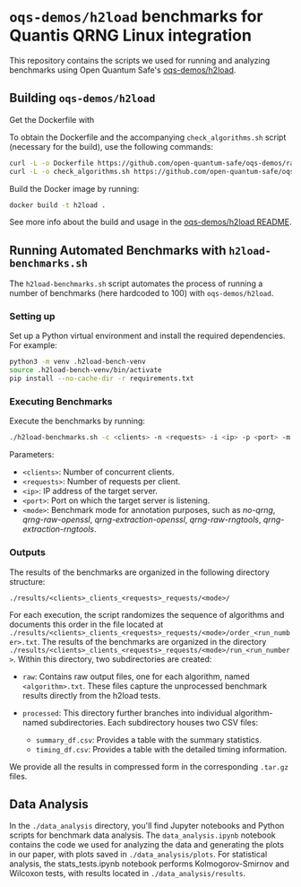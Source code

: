 # `oqs-demos/h2load` benchmarks for Quantis QRNG Linux integration

This repository contains the scripts we used for running and analyzing benchmarks using Open Quantum Safe's [oqs-demos/h2load](https://github.com/open-quantum-safe/oqs-demos/tree/0.9.0/h2load).

## Building `oqs-demos/h2load`

Get the Dockerfile with

To obtain the Dockerfile and the accompanying `check_algorithms.sh` script (necessary for the build), use the following commands:

```bash
curl -L -o Dockerfile https://github.com/open-quantum-safe/oqs-demos/raw/0.9.0/h2load/Dockerfile
curl -L -o check_algorithms.sh https://github.com/open-quantum-safe/oqs-demos/blob/0.9.0/h2load/check_algorithms.sh
```

Build the Docker image by running:

```bash
docker build -t h2load .
```

See more info about the build and usage in the [oqs-demos/h2load README](https://github.com/open-quantum-safe/oqs-demos/blob/0.9.0/h2load/README.md).

## Running Automated Benchmarks with `h2load-benchmarks.sh`

The `h2load-benchmarks.sh` script automates the process of running a number of benchmarks (here hardcoded to 100) with `oqs-demos/h2load`.

### Setting up

Set up a Python virtual environment and install the required dependencies. For example:

```bash
python3 -m venv .h2load-bench-venv
source .h2load-bench-venv/bin/activate
pip install --no-cache-dir -r requirements.txt
```

### Executing Benchmarks

Execute the benchmarks by running:

```bash
./h2load-benchmarks.sh -c <clients> -n <requests> -i <ip> -p <port> -m <mode>
```

Parameters:

- `<clients>`: Number of concurrent clients.
- `<requests>`: Number of requests per client.
- `<ip>`: IP address of the target server.
- `<port>`: Port on which the target server is listening.
- `<mode>`: Benchmark mode for annotation purposes, such as *no-qrng*, *qrng-raw-openssl*, *qrng-extraction-openssl*, *qrng-raw-rngtools*, *qrng-extraction-rngtools*.

### Outputs

The results of the benchmarks are organized in the following directory structure:

`./results/<clients>_clients_<requests>_requests/<mode>/`

For each execution, the script randomizes the sequence of algorithms and documents this order in the file located at `./results/<clients>_clients_<requests>_requests/<mode>/order_<run_number>.txt`. The results of the benchmarks are organized in the directory `./results/<clients>_clients_<requests>_requests/<mode>/run_<run_number>`. Within this directory, two subdirectories are created:

- `raw`: Contains raw output files, one for each algorithm, named `<algorithm>.txt`. These files capture the unprocessed benchmark results directly from the h2load tests.

- `processed`: This directory further branches into individual algorithm-named subdirectories. Each subdirectory houses two CSV files:
  - `summary_df.csv`: Provides a table with the summary statistics.
  - `timing_df.csv`: Provides a table with the detailed timing information.

We provide all the results in compressed form in the corresponding `.tar.gz` files.

## Data Analysis

In the `./data_analysis` directory, you'll find Jupyter notebooks and Python scripts for benchmark data analysis. The `data_analysis.ipynb` notebook contains the code we used for analyzing the data and generating the plots in our paper, with plots saved in `./data_analysis/plots`. For statistical analysis, the stats_tests.ipynb notebook performs Kolmogorov-Smirnov and Wilcoxon tests, with results located in `./data_analysis/results`.
